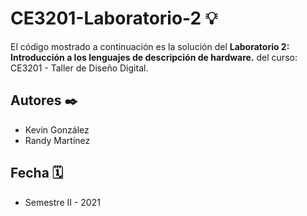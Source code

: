# CE3201-Laboratorio-2 💡
 El código mostrado a continuación es la solución del **Laboratorio 2: Introducción a los lenguajes de descripción de hardware.** del curso: CE3201 - Taller de Diseño Digital. 

## Autores ✒️

- Kevin González
- Randy Martínez

## Fecha 🗓

- Semestre II - 2021